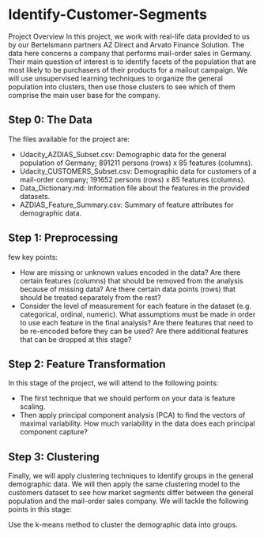# Identify-Customer-Segments
Project Overview
In this project, we work with real-life data provided to us by our Bertelsmann partners AZ Direct and Arvato Finance Solution. The data here concerns a company that performs mail-order sales in Germany. Their main question of interest is to identify facets of the population that are most likely to be purchasers of their products for a mailout campaign. We will use unsupervised learning techniques to organize the general population into clusters, then use those clusters to see which of them comprise the main user base for the company. 

## Step 0: The Data
The files available for the project are:

+ Udacity_AZDIAS_Subset.csv: Demographic data for the general population of Germany; 891211 persons (rows) x 85 features (columns).
+ Udacity_CUSTOMERS_Subset.csv: Demographic data for customers of a mail-order company; 191652 persons (rows) x 85 features (columns).
+ Data_Dictionary.md: Information file about the features in the provided datasets.
+ AZDIAS_Feature_Summary.csv: Summary of feature attributes for demographic data.

## Step 1: Preprocessing
few key points:

+ How are missing or unknown values encoded in the data? Are there certain features (columns) that should be removed from the analysis because of missing data? Are there certain data points (rows) that should be treated separately from the rest?
+ Consider the level of measurement for each feature in the dataset (e.g. categorical, ordinal, numeric). What assumptions must be made in order to use each feature in the final analysis? Are there features that need to be re-encoded before they can be used? Are there additional features that can be dropped at this stage?

## Step 2: Feature Transformation
In this stage of the project, we will attend to the following points:

+ The first technique that we should perform on your data is feature scaling. 
+ Then apply principal component analysis (PCA) to find the vectors of maximal variability. How much variability in the data does each principal component capture? 

## Step 3: Clustering
Finally, we will apply clustering techniques to identify groups in the general demographic data. We will then apply the same clustering model to the customers dataset to see how market segments differ between the general population and the mail-order sales company. We will tackle the following points in this stage:

Use the k-means method to cluster the demographic data into groups. 
